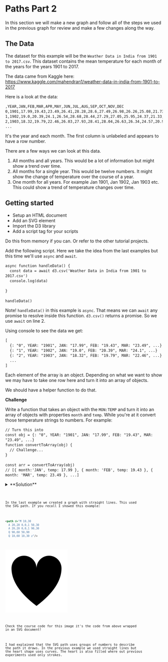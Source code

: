 # Paths Part 2

In this section we will make a new graph and follow all of the steps we used in the previous graph for review and make a few changes along the way. 

## The Data

The dataset for this example will be the `Weather Data in India from 1901 to 2017.csv`. This dataset contains the mean temperature for each month of the years for the years 1901 to 2017. 

The data came from Kaggle here: https://www.kaggle.com/mahendran1/weather-data-in-india-from-1901-to-2017

Here is a look at the data: 

```CSV
,YEAR,JAN,FEB,MAR,APR,MAY,JUN,JUL,AUG,SEP,OCT,NOV,DEC
0,1901,17.99,19.43,23.49,26.41,28.28,28.6,27.49,26.98,26.26,25.08,21.73,18.95
1,1902,19.0,20.39,24.1,26.54,28.68,28.44,27.29,27.05,25.95,24.37,21.33,18.78
2,1903,18.32,19.79,22.46,26.03,27.93,28.41,28.04,26.63,26.34,24.57,20.96,18.29
...
```

It's the year and each month. The first column is unlabeled and appears to have a row number. 

There are a few ways we can look at this data. 

1. All months and all years. This would be a lot of information but might show a trend over time. 
2. All months for a single year. This would be twelve numbers. It might show the change of temperature over the course of a year. 
3. One month for all years. For example Jan 1901, Jan 1902, Jan 1903 etc. This could show a trend of temperature changes over time. 

## Getting started

- Setup an HTML document 
- Add an SVG element
- Import the D3 library
- Add a script tag for your scripts

Do this from memory if you can. Or refer to the other tutorial projects. 

Add the following script. Here we take the idea from the last examples but this time we'll use `async` and `await`. 

```JS
async function handleData() {
  const data = await d3.csv('Weather Data in India from 1901 to 2017.csv')
  console.log(data)

}

handleData()
```

Note! `handleData()` in this example is `async`. That means we can `await` any promise to resolve inside this function. `d3.csv()` returns a promise. So we use `await` on line 2.

Using console to see the data we get: 

```JS
[
  {: "0", YEAR: "1901", JAN: "17.99", FEB: "19.43", MAR: "23.49", ...}
  {: "1", YEAR: "1902", JAN: "19.0", FEB: "20.39", MAR: "24.1", ...}
  {: "2", YEAR: "1903", JAN: "18.32", FEB: "19.79", MAR: "22.46", ...}
  ...
]
```

Each element of the array is an object. Depending on what we want to show we may have to take one row here and turn it into an array of objects. 

We should have a helper function to do that. 

**Challenge**

Write a function that takes an object with the `MON:TEMP` and turn it into an array of objects with properties `month` and `temp`. While you're at it convert those temperature strings to numbers. For example: 

```JS
// Turn this into 
const obj = {: "0", YEAR: "1901", JAN: "17.99", FEB: "19.43", MAR: "23.49", ...}
function convertToArray(obj) {
  // Challenge...
}

const arr = convertToArray(obj)
// [{ month:'JAN', temp: 17.99 }, { month: 'FEB', temp: 19.43 }, { month: 'MAR', temp: 23.49 }, ...]
```

<details><summary>**Solution**</summary>
<pre><code>
```js
function convertToArray(obj) {
  const months = ['JAN', 'FEB', 'MAR', 'APR', 'MAY', 'JUN', 'JUL', 'AUG', 'SEP', 'OCT', 'NOV', 'DEC']
  return months.map(month => {
    const temp = parseFloat(obj[month])
    return { month: month, temp }
  })			
}
```
<code></pre>
</details>










In the last example we created a graph with straight lines. This used the SVG path. If you recall I showed this example: 

```svg
<path d="M 10,30
  A 20,20 0,0,1 50,30
  A 20,20 0,0,1 90,30
  Q 90,60 50,90
  Q 10,60 10,30 z"/>
```

![heart](images/heart.svg)

Check the course code for this image it's the code from above wrapped in an SVG document! 

I had explained that the SVG path uses groups of numbers to describe the path it draws. In the previous example we used straight lines but the heart shape uses curves. The heart is also filled where out previous experiments used only strokes. 

